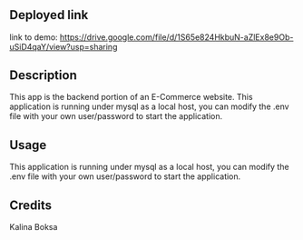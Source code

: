 # <E-commerce>

## Deployed link

link to demo:
https://drive.google.com/file/d/1S65e824HkbuN-aZlEx8e9Ob-uSiD4qaY/view?usp=sharing

## Description

This app is the backend portion of an E-Commerce website. This application is running under mysql as a local host, you can modify the .env file with your own user/password to start the application.

## Usage

This application is running under mysql as a local host, you can modify the .env file with your own user/password to start the application.

## Credits

Kalina Boksa
